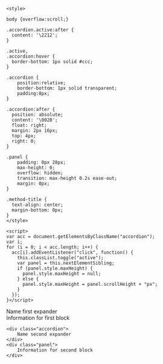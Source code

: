 ```
<style>

body {overflow:scroll;} 

.accordion.active:after {
  content: '\2212';
}

.active,
.accordion:hover {
  border-bottom: 1px solid #ccc;
}

.accordion {
	position:relative;
	border-bottom: 1px solid transparent;
	padding:8px;
}

.accordion:after {
  position: absolute;
  content: '\002B';
  float: right;
  margin: 2px 16px;
  top: 4px;
  right: 0; 
}

.panel {
	padding: 0px 28px;
  	max-height: 0;
  	overflow: hidden;
  	transition: max-height 0.2s ease-out;
  	margin: 0px;
}

.method-title {
  text-align: center;
  margin-bottom: 0px;
}
</style>
```


```
<script>
var acc = document.getElementsByClassName("accordion");
var i;
for (i = 0; i < acc.length; i++) {
  acc[i].addEventListener("click", function() {
    this.classList.toggle("active");
    var panel = this.nextElementSibling;
    if (panel.style.maxHeight) {
      panel.style.maxHeight = null;
    } else {
      panel.style.maxHeight = panel.scrollHeight + "px";
    }
  });
}</script>
```

<div>
    <div class="accordion">
        Name first expander
    </div>
    <div class="panel">
        Information for first block
    </div>

    <div class="accordion">
        Name second expander
    </div>
    <div class="panel">
        Information for second block
    </div>
</div>